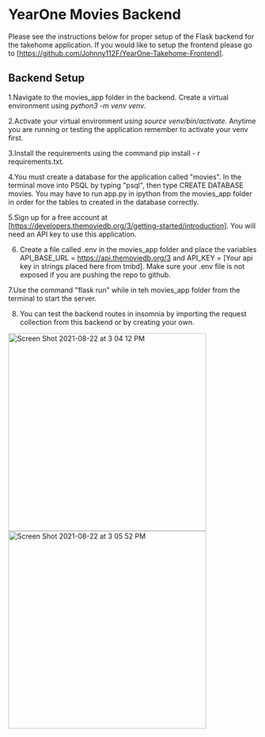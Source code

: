 # YearOne Movies Backend

Please see the instructions below for proper setup of the Flask backend for the takehome application. If you would like to setup the frontend please go to [https://github.com/Johnny112F/YearOne-Takehome-Frontend].

## Backend Setup

1.Navigate to the movies_app folder in the backend. Create a virtual environment using *python3 -m venv venv*.

2.Activate your virtual environment *using source venv/bin/activate*. Anytime you are running or testing the application remember to activate your venv first.

3.Install the requirements using the command pip install - r requirements.txt.

4.You must create a database for the application called "movies". In the terminal move into PSQL by typing "psql",
then type CREATE DATABASE movies. You may have to run app.py in ipython from the movies_app folder in order for the tables to created in the database correctly.

5.Sign up for a free account at [https://developers.themoviedb.org/3/getting-started/introduction]. You will need an API key to use this application.

6. Create a file called .env in the movies_app folder and place the variables API_BASE_URL = https://api.themoviedb.org/3 and API_KEY = [Your api key in strings placed here from tmbd]. Make sure your .env file is not exposed if you are pushing the repo to github.

7.Use the command "flask run" while in teh movies_app folder from the terminal to start the server.

8. You can test the backend routes in insomnia by importing the request collection from this backend or by creating your own.

<img width="400" alt="Screen Shot 2021-08-22 at 3 04 12 PM" src="https://user-images.githubusercontent.com/50811190/130369464-ca9ae45f-c6db-40f7-acea-8121d99ff83c.png">

<img width="400" alt="Screen Shot 2021-08-22 at 3 05 52 PM" src="https://user-images.githubusercontent.com/50811190/130369533-1e6f9746-718f-4489-873b-8874e9f21217.png">
